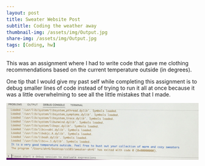 ```yaml
---
layout: post
title: Sweater Website Post 
subtitle: Coding the weather away
thumbnail-img: /assets/img/Output.jpg
share-img: /assets/img/Output.jpg
tags: [Coding, hw]
---
```

This was an assignment where I had to write code that gave me clothing recommendations based on the current temperature outside (in degrees). 

One tip that I would give my past self while completing this assignment is to debug smaller lines of code instead of trying to run it all at once because it was a little overwhelming to see all the little mistakes that I made. 



![Output](/assets/img/Output.jpg "Output")







